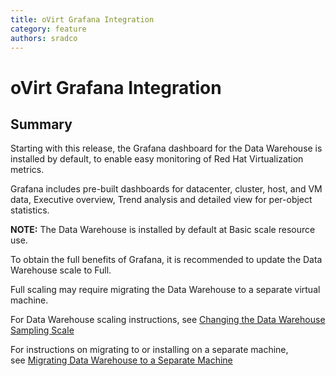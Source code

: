 ```yaml
---
title: oVirt Grafana Integration
category: feature
authors: sradco
---
```

# oVirt Grafana Integration

## Summary

Starting with this release, the Grafana dashboard for the Data Warehouse is installed by default, to enable easy monitoring of Red Hat Virtualization metrics.

Grafana includes pre-built dashboards for datacenter, cluster, host, and VM data, Executive overview, Trend analysis and detailed view for per-object statistics.

**NOTE:** The Data Warehouse is installed by default at Basic scale resource use. 

To obtain the full benefits of Grafana, it is recommended to update the Data Warehouse scale to Full.

Full scaling may require migrating the Data Warehouse to a separate virtual machine.

For Data Warehouse scaling instructions, see [Changing the Data Warehouse Sampling Scale](https://www.ovirt.org/documentation/data-warehouse/Changing_the_Data_Warehouse_Sampling_Scale.html)

For instructions on migrating to or installing on a separate machine, see [Migrating Data Warehouse to a Separate Machine](https://www.ovirt.org/documentation/data-warehouse/Migrating_Data_Warehouse_to_a_Separate_Machine.html)
